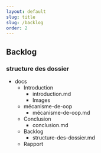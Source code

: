 ```yaml
---
layout: default
slug: title
slug: /backlog
order: 2
---
```


## Backlog

### structure des dossier

- docs
  - Introduction
    - introduction.md
    - Images
  - mécanisme-de-oop
    - mécanisme-de-oop.md
  - Conclusion
    - conclusion.md
  - Backlog
    - structure-des-dossier.md
  - Rapport
